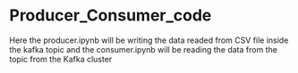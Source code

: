# Producer_Consumer_code

Here the producer.ipynb will be writing the data readed from CSV file inside the kafka topic and the consumer.ipynb will be reading the data from the topic from the Kafka cluster
